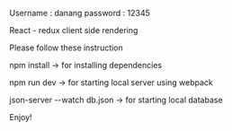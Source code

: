 Username : danang
password : 12345

React - redux client side rendering

Please follow these instruction

npm install -> for installing dependencies 

npm run dev -> for starting local server using webpack

json-server --watch db.json -> for starting local database

Enjoy!